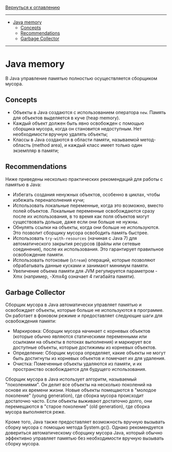 [Вернуться к оглавлению](https://github.com/engine-it-in/different-level-task/blob/main/README.md)
***
* [Java memory](#java-memory)
  * [Concepts](#concepts)
  * [Recommendations](#recommendations)
  * [Garbage Collector](#garbage-collector)
***

# Java memory

В Java управление памятью полностью осуществляется сборщиком мусора.

## Concepts

- Объекты в Java создаются с использованием оператора `new`. Память для объектов выделяется в куче (heap memory).
- Каждый объект должен быть явно освобожден с помощью сборщика мусора, когда он становится недоступным. Нет
  необходимости вручную удалять объекты;
- Классы в Java создаются в области памяти, называемой метод-область (method area), и каждый класс имеет только один
  экземпляр в памяти;

## Recommendations

Ниже приведены несколько практических рекомендаций для работы с памятью в Java:

- Избегать создания ненужных объектов, особенно в циклах, чтобы избежать перенаполнения кучи;
- Использовать локальные переменные, когда это возможно, вместо полей объектов. Локальные переменные освобождаются сразу
  после их использования, в то время как поля объектов могут существовать дольше, даже если они больше не нужны.
- Обнулять ссылки на объекты, когда они больше не используются. Это позволит сборщику мусора освободить память быстрее.
- Использовать `try-with-resources` (начиная с Java 7) для автоматического закрытия ресурсов (файлы или сетевые
  соединения), после их использования. Это гарантирует правильное освобождение памяти.
- Использовать потоковые (`stream`) операций, которые позволяют обрабатывать данные кусками и занимают минимум памяти.
- Увеличение объема памяти для JVM регулируется параметром -Xmx (например, -Xmx4g означает 4 гигабайта памяти).

## Garbage Collector

Сборщик мусора в Java автоматически управляет памятью и освобождает объекты, которые больше не используются в программе.
Он работает в фоновом режиме и предоставляет следующие шаги для освобождения памяти:

- Маркировка: Сборщик мусора начинает с корневых объектов (которые обычно являются статическими переменными или ссылками
  на объекты в потоках выполнения) и маркирует все доступные объекты, которые достижимы из корневых объектов.
- Определение: Сборщик мусора определяет, какие объекты не могут быть достигнуты из корневых объектов и помечает их для
  удаления.
- Очистка: Помеченные объекты удаляются из памяти, и их пространство освобождается для будущего использования.

Сборщик мусора в Java использует алгоритм, называемый "поколениями". Он делит все объекты на несколько поколений на
основе их времени жизни. Новые объекты помещаются в "молодое поколение" (young generation), где сборка мусора происходит
достаточно часто. Если объекты выживают достаточно долго, они перемещаются в "старое поколение" (old generation), где
сборка мусора выполняется реже.

Кроме того, Java также предоставляет возможность вручную вызывать сборку мусора с помощью метода System.gc(). Однако
рекомендуется довериться автоматическому сборщику мусора Java, который обычно эффективно управляет памятью без
необходимости вручную вызывать сборку мусора.
